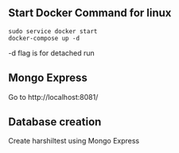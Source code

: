 ## Start Docker Command for linux
```shell
sudo service docker start
docker-compose up -d 
```
-d flag is for detached run

## Mongo Express
Go to http://localhost:8081/

## Database creation
Create harshiltest using Mongo Express

